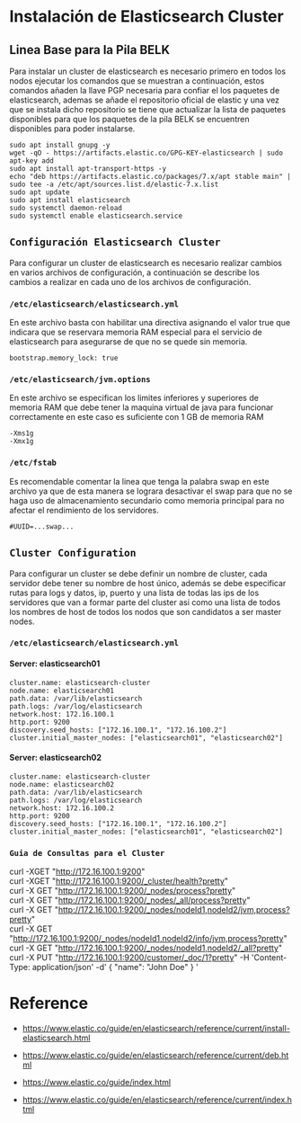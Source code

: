 # Instalación de Elasticsearch Cluster

## Linea Base para la Pila BELK

Para instalar un cluster de elasticsearch es necesario primero en todos los nodos ejecutar los comandos que se muestran a continuación, estos comandos añaden la llave PGP necesaria para confiar el los paquetes de elasticsearch, ademas se añade el repositorio oficial de elastic y una vez que se instala dicho repositorio se tiene que
actualizar la lista de paquetes disponibles para que los paquetes de la pila BELK se encuentren disponibles para poder instalarse.

```apacheconf
sudo apt install gnupg -y
wget -qO - https://artifacts.elastic.co/GPG-KEY-elasticsearch | sudo apt-key add 
sudo apt install apt-transport-https -y
echo "deb https://artifacts.elastic.co/packages/7.x/apt stable main" | sudo tee -a /etc/apt/sources.list.d/elastic-7.x.list
sudo apt update
sudo apt install elasticsearch
sudo systemctl daemon-reload
sudo systemctl enable elasticsearch.service
```

## `Configuración Elasticsearch Cluster`

Para configurar un cluster de elasticsearch es necesario realizar cambios en varios archivos de configuración, a continuación se describe los cambios a realizar en cada uno de los archivos de configuración.


### `/etc/elasticsearch/elasticsearch.yml`

En este archivo basta con habilitar una directiva asignando el valor true que indicara que se reservara memoria RAM especial para el servicio de elasticsearch para asegurarse de que no se quede sin memoria.

```apacheconf
bootstrap.memory_lock: true
```
### `/etc/elasticsearch/jvm.options`

En este archivo se especifican los limites inferiores y superiores de memoria RAM que debe tener la maquina virtual de java para funcionar correctamente en este caso es suficiente con 1 GB de memoria RAM

```apacheconf
-Xms1g
-Xmx1g
```

### `/etc/fstab`

Es recomendable comentar la linea que tenga la palabra swap en este archivo ya que de esta manera se lograra desactivar el swap para que no se haga uso de almacenamiento secundario como memoria principal para no afectar el rendimiento de los servidores.

```apacheconf
#UUID=...swap...
```

## `Cluster Configuration`

Para configurar un cluster se debe definir un nombre de cluster, cada servidor debe tener su nombre de host único, además se debe especificar rutas para logs y datos, ip, puerto y una lista de todas las ips de los servidores que van a formar parte del cluster asi como una lista de todos los nombres de host de todos los nodos que son candidatos a ser master nodes.

### `/etc/elasticsearch/elasticsearch.yml`

#### Server: elasticsearch01

```apacheconf
cluster.name: elasticsearch-cluster
node.name: elasticsearch01
path.data: /var/lib/elasticsearch
path.logs: /var/log/elasticsearch
network.host: 172.16.100.1
http.port: 9200
discovery.seed_hosts: ["172.16.100.1", "172.16.100.2"]
cluster.initial_master_nodes: ["elasticsearch01", "elasticsearch02"]
```

#### Server: elasticsearch02

```apacheconf
cluster.name: elasticsearch-cluster
node.name: elasticsearch02
path.data: /var/lib/elasticsearch
path.logs: /var/log/elasticsearch
network.host: 172.16.100.2
http.port: 9200
discovery.seed_hosts: ["172.16.100.1", "172.16.100.2"]
cluster.initial_master_nodes: ["elasticsearch01", "elasticsearch02"]
```

### `Guia de Consultas para el Cluster`

curl -XGET "http://172.16.100.1:9200"    
curl -XGET "http://172.16.100.1:9200/_cluster/health?pretty"  
curl -X GET "http://172.16.100.1:9200/_nodes/process?pretty"  
curl -X GET "http://172.16.100.1:9200/_nodes/_all/process?pretty"  
curl -X GET "http://172.16.100.1:9200/_nodes/nodeId1,nodeId2/jvm,process?pretty"   
curl -X GET "http://172.16.100.1:9200/_nodes/nodeId1,nodeId2/info/jvm,process?pretty"  
curl -X GET "http://172.16.100.1:9200/_nodes/nodeId1,nodeId2/_all?pretty"  
curl -X PUT "http://172.16.100.1:9200/customer/_doc/1?pretty" -H 'Content-Type: application/json' -d'
{
  "name": "John Doe"
}
'

# Reference

+ https://www.elastic.co/guide/en/elasticsearch/reference/current/install-elasticsearch.html
- https://www.elastic.co/guide/en/elasticsearch/reference/current/deb.html
* https://www.elastic.co/guide/index.html

* https://www.elastic.co/guide/en/elasticsearch/reference/current/index.html




